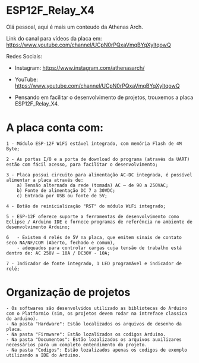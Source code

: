 # ESP12F_Relay_X4

Olá pessoal, aqui é mais um conteudo da Athenas Arch.

Link do canal para vídeos da placa em: https://www.youtube.com/channel/UCpN0rPQxaVmqBYqXyltqowQ

Redes Sociais:
   - Instagram: https://www.instagram.com/athenasarch/

   - YouTube: https://www.youtube.com/channel/UCpN0rPQxaVmqBYqXyltqowQ


* Pensando em facilitar o desenvolvimento de projetos, trouxemos a placa ESP12F_Relay_X4.

# A placa conta com:

    1 - Módulo ESP-12F WiFi estável integrado, com memória Flash de 4M Byte;
    
    2 - As portas I/O e a porta de download do programa (através da UART) estão com fácil acesso, para facilitar o desenvolvimento;
    
    3 - Placa possui circuito para alimentação AC-DC integrada, é possível alimentar a placa através de:
 	    a) Tensão alternada da rede (tomada) AC – de 90 a 250VAC;
        b) Fonte de alimentação DC 7 a 30VDC;
        c) Entrada por USB ou fonte de 5V;
    
    4 - Botão de reinicialização "RST" do módulo WiFi integrado;
    
    5 - ESP-12F oferece suporte a ferramentas de desenvolvimento como Eclipse / Arduino IDE e fornece programas de referência no ambiente de desenvolvimento Arduino;
    
    6   - Existem 4 relés de 5V na placa, que emitem sinais de contato seco NA/NF/COM (Aberto, fechado e comum), 
        - adequados para controlar cargas cuja tensão de trabalho está dentro de: AC 250V – 10A / DC30V - 10A;
    
    7 - Indicador de fonte integrado, 1 LED programável e indicador de relé;

# Organização de projetos
    - Os softwares são desenvolvidos utilizado as bibliotecas do Arduino com o Platformio (sim, os projetos devem rodar na intreface classica do arduino).
    - Na pasta "Hardware": Estão localizados os arquivos de desenho da placa.
    - Na pasta "Firmware": Estão lozalizados os codigos Arduino.
    - Na pasta "Documentos": Estão lozalizados os arquivos auxilizares necessários para um completo entendimento do projeto.
    - Na pasta "Codigos": Estão lozalizados apenas os codigos de exemplo utilizando a IDE do Arduino.



